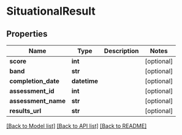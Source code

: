 # SituationalResult

## Properties
Name | Type | Description | Notes
------------ | ------------- | ------------- | -------------
**score** | **int** |  | [optional] 
**band** | **str** |  | [optional] 
**completion_date** | **datetime** |  | [optional] 
**assessment_id** | **int** |  | [optional] 
**assessment_name** | **str** |  | [optional] 
**results_url** | **str** |  | [optional] 

[[Back to Model list]](../README.md#documentation-for-models) [[Back to API list]](../README.md#documentation-for-api-endpoints) [[Back to README]](../README.md)


